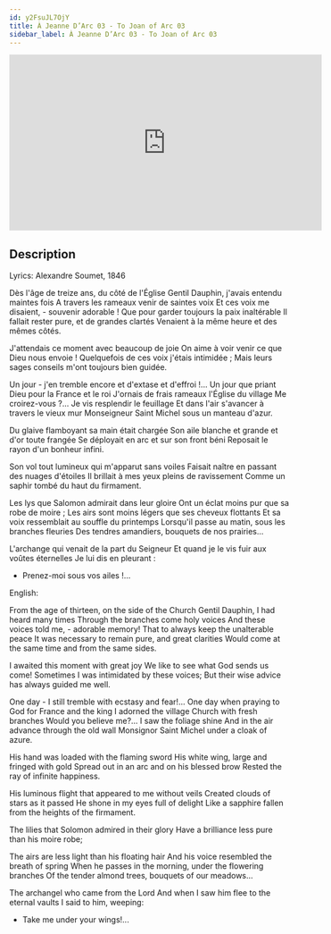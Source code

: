 ```yaml
---
id: y2FsuJL7OjY
title: À Jeanne D’Arc 03 - To Joan of Arc 03
sidebar_label: À Jeanne D’Arc 03 - To Joan of Arc 03
---
```


<iframe
  width="560"
  height="315"
  src="https://www.youtube.com/embed/y2FsuJL7OjY"
  title="YouTube video player"
  frameborder="0"
  allow="accelerometer; autoplay; clipboard-write; encrypted-media; gyroscope; picture-in-picture; web-share"
  referrerpolicy="strict-origin-when-cross-origin"
  allowfullscreen
></iframe>

## Description

Lyrics: Alexandre Soumet, 1846

Dès l'âge de treize ans, du côté de l'Église
Gentil Dauphin, j'avais entendu maintes fois
A travers les rameaux venir de saintes voix
Et ces voix me disaient, - souvenir adorable !
Que pour garder toujours la paix inaltérable
Il fallait rester pure, et de grandes clartés
Venaient à la même heure et des mêmes côtés.

J'attendais ce moment avec beaucoup de joie
On aime à voir venir ce que Dieu nous envoie !
Quelquefois de ces voix j'étais intimidée ;
Mais leurs sages conseils m'ont toujours bien guidée.

Un jour - j'en tremble encore et d'extase et d'effroi !...
Un jour que priant Dieu pour la France et le roi
J'ornais de frais rameaux l'Église du village
Me croirez-vous ?... Je vis resplendir le feuillage
Et dans l'air s'avancer à travers le vieux mur
Monseigneur Saint Michel sous un manteau d'azur.

Du glaive flamboyant sa main était chargée
Son aile blanche et grande et d'or toute frangée
Se déployait en arc et sur son front béni
Reposait le rayon d'un bonheur infini.

Son vol tout lumineux qui m'apparut sans voiles
Faisait naître en passant des nuages d'étoiles
Il brillait à mes yeux pleins de ravissement
Comme un saphir tombé du haut du firmament.

Les lys que Salomon admirait dans leur gloire
Ont un éclat moins pur que sa robe de moire ; 
Les airs sont moins légers que ses cheveux flottants
Et sa voix ressemblait au souffle du printemps
Lorsqu'il passe au matin, sous les branches fleuries
Des tendres amandiers, bouquets de nos prairies...

L'archange qui venait de la part du Seigneur
Et quand je le vis fuir aux voûtes éternelles
Je lui dis en pleurant : 
- Prenez-moi sous vos ailes !... 

English:

From the age of thirteen, on the side of the Church
Gentil Dauphin, I had heard many times
Through the branches come holy voices
And these voices told me, - adorable memory!
That to always keep the unalterable peace
It was necessary to remain pure, and great clarities
Would come at the same time and from the same sides.

I awaited this moment with great joy
We like to see what God sends us come!
Sometimes I was intimidated by these voices;
But their wise advice has always guided me well.

One day - I still tremble with ecstasy and fear!...
One day when praying to God for France and the king
I adorned the village Church with fresh branches
Would you believe me?... I saw the foliage shine
And in the air advance through the old wall
Monsignor Saint Michel under a cloak of azure.

His hand was loaded with the flaming sword
His white wing, large and fringed with gold
Spread out in an arc and on his blessed brow
Rested the ray of infinite happiness.

His luminous flight that appeared to me without veils
Created clouds of stars as it passed
He shone in my eyes full of delight
Like a sapphire fallen from the heights of the firmament.

The lilies that Solomon admired in their glory
Have a brilliance less pure than his moire robe;

The airs are less light than his floating hair
And his voice resembled the breath of spring
When he passes in the morning, under the flowering branches
Of the tender almond trees, bouquets of our meadows...

The archangel who came from the Lord
And when I saw him flee to the eternal vaults
I said to him, weeping:
- Take me under your wings!...
